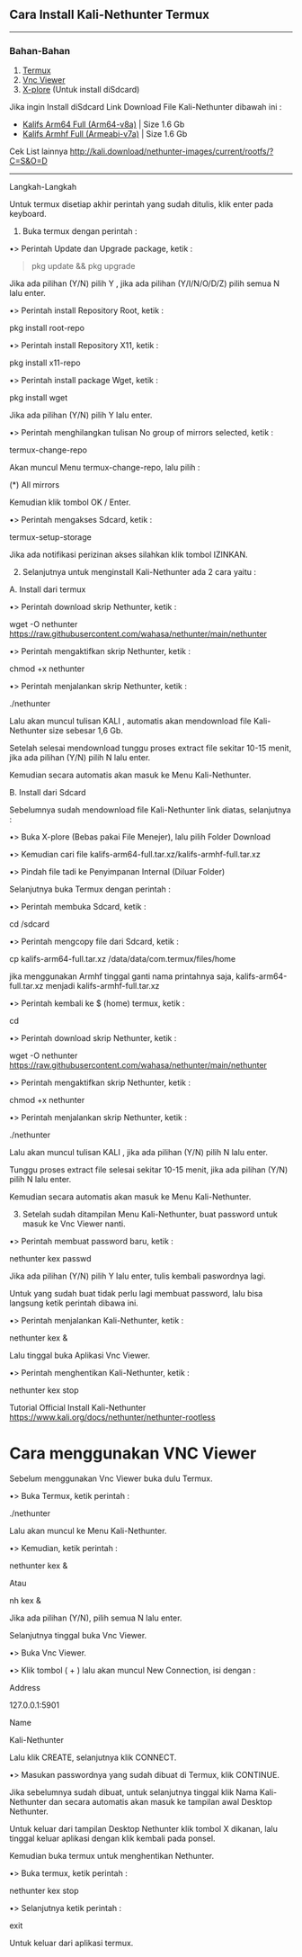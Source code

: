 ## Cara Install Kali-Nethunter Termux
---------------
### Bahan-Bahan
1. [Termux](https://github.com/termux/termux-app/releases)
2. [Vnc Viewer](https://play.google.com/store/apps/details?id=com.realvnc.viewer.android)
3. [X-plore](https://play.google.com/store/apps/details?id=com.lonelycatgames.Xplore)
(Untuk install diSdcard)

Jika ingin Install diSdcard Link Download File Kali-Nethunter dibawah ini :

* [Kalifs Arm64 Full (Arm64-v8a)](http://kali.download/nethunter-images/current/rootfs/kalifs-arm64-full.tar.xz) | Size 1.6 Gb
* [Kalifs Armhf Full (Armeabi-v7a)](http://kali.download/nethunter-images/current/rootfs/kalifs-armhf-full.tar.xz) | Size 1.6 Gb

Cek List lainnya
http://kali.download/nethunter-images/current/rootfs/?C=S&O=D

---------------
Langkah-Langkah

Untuk termux disetiap akhir perintah yang sudah ditulis, klik enter pada keyboard.

1. Buka termux dengan perintah :

•> Perintah Update dan Upgrade package, ketik :

>pkg update && pkg upgrade

Jika ada pilihan (Y/N) pilih Y , jika ada pilihan (Y/I/N/O/D/Z) pilih semua N lalu enter.

•> Perintah install Repository Root, ketik :

pkg install root-repo

•> Perintah install Repository X11, ketik :

pkg install x11-repo

•> Perintah install package Wget, ketik :

pkg install wget

Jika ada pilihan (Y/N) pilih Y lalu enter.

•> Perintah menghilangkan tulisan No group of mirrors selected, ketik :

termux-change-repo

Akan muncul Menu termux-change-repo, lalu pilih :

(*) All mirrors

Kemudian klik tombol OK / Enter.

•> Perintah mengakses Sdcard,  ketik :

termux-setup-storage

Jika ada notifikasi perizinan akses silahkan klik tombol IZINKAN.

2. Selanjutnya untuk menginstall Kali-Nethunter ada 2 cara yaitu :

A. Install dari termux

•> Perintah download skrip Nethunter, ketik :

wget -O nethunter https://raw.githubusercontent.com/wahasa/nethunter/main/nethunter

•> Perintah mengaktifkan skrip Nethunter, ketik :

chmod +x nethunter

•> Perintah menjalankan skrip Nethunter,  ketik :

./nethunter

Lalu akan muncul tulisan KALI , automatis akan mendownload file Kali-Nethunter size sebesar 1,6 Gb.

Setelah selesai mendownload tunggu proses extract file sekitar 10-15 menit, jika ada pilihan (Y/N) pilih N lalu enter.

Kemudian secara automatis akan masuk ke Menu Kali-Nethunter.

B. Install dari Sdcard

Sebelumnya sudah mendownload file Kali-Nethunter link diatas, selanjutnya :

•> Buka X-plore (Bebas pakai File Menejer), lalu pilih Folder Download

•> Kemudian cari file  kalifs-arm64-full.tar.xz/kalifs-armhf-full.tar.xz

•> Pindah file tadi ke Penyimpanan Internal (Diluar Folder) 


Selanjutnya buka Termux dengan perintah :

•> Perintah membuka Sdcard, ketik :

cd /sdcard

•> Perintah mengcopy file dari Sdcard, ketik :

cp kalifs-arm64-full.tar.xz /data/data/com.termux/files/home

jika menggunakan Armhf tinggal ganti nama printahnya saja, kalifs-arm64-full.tar.xz menjadi kalifs-armhf-full.tar.xz

•> Perintah kembali ke $ (home) termux, ketik :

cd

•> Perintah download skrip Nethunter, ketik :

wget -O nethunter https://raw.githubusercontent.com/wahasa/nethunter/main/nethunter

•> Perintah mengaktifkan skrip Nethunter, ketik :

chmod +x nethunter

•> Perintah menjalankan skrip Nethunter,  ketik :

./nethunter

Lalu akan muncul tulisan KALI , jika ada pilihan (Y/N) pilih N lalu enter.

Tunggu proses extract file selesai sekitar 10-15 menit, jika ada pilihan (Y/N) pilih N lalu enter.

Kemudian secara automatis akan masuk ke Menu Kali-Nethunter.


3. Setelah sudah ditampilan Menu Kali-Nethunter, buat password untuk masuk ke Vnc Viewer nanti.

•> Perintah membuat password baru, ketik :

nethunter kex passwd

Jika ada pilihan (Y/N) pilih Y lalu enter, tulis kembali paswordnya lagi.

Untuk yang sudah buat tidak perlu lagi membuat password, lalu bisa langsung ketik perintah dibawa ini.

•> Perintah menjalankan Kali-Nethunter, ketik :

nethunter kex &

Lalu tinggal buka Aplikasi Vnc Viewer.

•> Perintah menghentikan Kali-Nethunter, ketik :

nethunter kex stop



Tutorial Official Install Kali-Nethunter
https://www.kali.org/docs/nethunter/nethunter-rootless

# Cara menggunakan VNC Viewer


Sebelum menggunakan Vnc Viewer buka dulu Termux.

•>  Buka Termux, ketik perintah :

./nethunter

Lalu akan muncul ke Menu Kali-Nethunter.

•> Kemudian, ketik perintah :

nethunter kex &

Atau

nh kex &

Jika ada pilihan (Y/N), pilih semua N lalu enter.


Selanjutnya tinggal buka Vnc Viewer.

•> Buka Vnc Viewer.

•> Klik tombol ( + ) lalu akan muncul New Connection, isi dengan :

Address

127.0.0.1:5901

Name

Kali-Nethunter

Lalu klik CREATE, selanjutnya klik CONNECT.

•> Masukan passwordnya yang sudah dibuat di Termux, klik CONTINUE.

Jika sebelumnya sudah dibuat, untuk selanjutnya tinggal klik Nama Kali-Nethunter dan secara automatis akan masuk ke tampilan awal Desktop Nethunter.

Untuk keluar dari tampilan Desktop Nethunter klik tombol X dikanan, lalu tinggal keluar aplikasi dengan klik kembali pada ponsel.

Kemudian buka termux untuk menghentikan Nethunter.

•> Buka termux, ketik perintah :

nethunter kex stop

•> Selanjutnya ketik perintah :

exit

Untuk keluar dari aplikasi termux.
